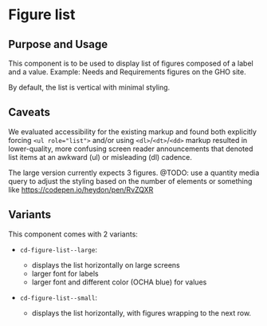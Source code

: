 # Figure list

## Purpose and Usage

This component is to be used to display list of figures composed of a label and
a value. Example: Needs and Requirements figures on the GHO site.

By default, the list is vertical with minimal styling.

## Caveats

We evaluated accessibility for the existing markup and found both explicitly forcing `<ul role="list">` and/or using `<dl>`/`<dt>`/`<dd>` markup resulted in lower-quality, more confusing screen reader announcements that denoted list items at an awkward (ul) or misleading (dl) cadence.

The large version currently expects 3 figures. @TODO: use a quantity media query to adjust the styling based on the number of
elements or something like https://codepen.io/heydon/pen/RvZQXR

## Variants

This component comes with 2 variants:

- `cd-figure-list--large`:
  - displays the list horizontally on large screens
  - larger font for labels
  - larger font and different color (OCHA blue) for values

- `cd-figure-list--small`:
  - displays the list horizontally, with figures wrapping to the next row.
